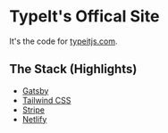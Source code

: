 # TypeIt's Offical Site

It's the code for [typeitjs.com](https://typeitjs.com).

## The Stack (Highlights)

* [Gatsby](https://gatsbyjs.org)
* [Tailwind CSS](https://tailwindcss.com/)
* [Stripe](https://stripe.com)
* [Netlify](https://netlify.com)
